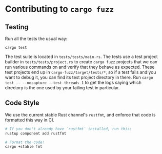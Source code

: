 # Contributing to `cargo fuzz`

## Testing

Run all the tests the usual way:

```
cargo test
```

The test suite is located in `tests/tests/main.rs`. The tests use a test project
builder in `tests/tests/project.rs` to create `cargo fuzz` projects that we can
run various commands on and verify that they behave as expected. These test
projects end up in `cargo-fuzz/target/tests/*`, so if a test fails and you want
to debug it, you can find its test project directory in there. Run `cargo test
-- --nocapture --test-threads 1` to get the logs saying which directory is the
one used by your failing test in particular.

## Code Style

We use the current stable Rust channel's `rustfmt`, and enforce that code is
formatted this way in CI.

```sh
# If you don't already have `rustfmt` installed, run this:
rustup component add rustfmt

# Format the code!
cargo +stable fmt
```
